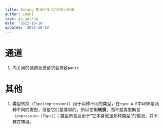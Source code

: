 ```yaml
---
title: Golang 知识点复习/易错点记录
author: Laeni
tags: go,golang
date: '2022-10-10'
updated: '2022-10-10'
---
```


# 通道

1. 向关闭的通道发送请求会导致`panic`

# 其他

1. 类型转换（`Type(expression)`）用于两种不同的类型，在`type A B`中`A`和`B`是两种不同的类型，但是它们是兼容的，所以使用**转换**，而不是类型断言（`expression.(Type)`）；类型断言适用于“它本身就是那种类型“的情况，并不存在转换。

